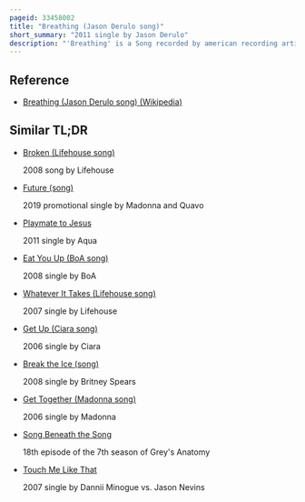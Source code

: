 ```yaml
---
pageid: 33458002
title: "Breathing (Jason Derulo song)"
short_summary: "2011 single by Jason Derulo"
description: "'Breathing' is a Song recorded by american recording artist Jason Derulo for his second Studio Album, Future History. It was written by Lauren Christy, Julian Bunetta, Krassimir Tsvetanov Kurkchiyski, Shope Trad and Folksong Thrace, while Production of the Song was helmed by Dj Frank E. Breathing was initially released in september 2011 as one of four promotional Singles for the Album. It was later released to contemporary Hit Radio in Australia on October 24, 2011, and elsewhere from January 31, 2012, as the third single from future History. Musically Breathing is a Eurodance Song that displays Influences of Electro and House and Features tribal vocal Chorales in the Background. It samples the Song 'Pilentze Pee', which is sung by the bulgarian State Television Female Vocal Choir. Lyrical Inspiration for the Song came from Derulo's Cousin 'who died in 2011."
---
```


## Reference

- [Breathing (Jason Derulo song) (Wikipedia)](https://en.wikipedia.org/?curid=33458002)

## Similar TL;DR

- [Broken (Lifehouse song)](/tldr/en/broken-lifehouse-song)

  2008 song by Lifehouse

- [Future (song)](/tldr/en/future-song)

  2019 promotional single by Madonna and Quavo

- [Playmate to Jesus](/tldr/en/playmate-to-jesus)

  2011 single by Aqua

- [Eat You Up (BoA song)](/tldr/en/eat-you-up-boa-song)

  2008 single by BoA

- [Whatever It Takes (Lifehouse song)](/tldr/en/whatever-it-takes-lifehouse-song)

  2007 single by Lifehouse

- [Get Up (Ciara song)](/tldr/en/get-up-ciara-song)

  2006 single by Ciara

- [Break the Ice (song)](/tldr/en/break-the-ice-song)

  2008 single by Britney Spears

- [Get Together (Madonna song)](/tldr/en/get-together-madonna-song)

  2006 single by Madonna

- [Song Beneath the Song](/tldr/en/song-beneath-the-song)

  18th episode of the 7th season of Grey's Anatomy

- [Touch Me Like That](/tldr/en/touch-me-like-that)

  2007 single by Dannii Minogue vs. Jason Nevins
